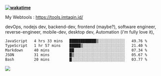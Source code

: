 **[![wakatime](https://wakatime.com/badge/user/87646243-158a-4241-a3cb-668e1fa2dbb8.svg)](https://wakatime.com/@87646243-158a-4241-a3cb-668e1fa2dbb8?style=plastic)**


My Webtools : https://tools.imtaqin.id/


devOps, nodejs dev, backend-dev, frontend (maybe?), software engineer, reverse-engineer, mobile-dev, desktop dev, Automation (i'm fully love it), 

<!--START_SECTION:waka-->

```txt
JavaScript   4 hrs 33 mins   ████████████▒░░░░░░░░░░░░   49.76 %
TypeScript   1 hr 57 mins    █████▒░░░░░░░░░░░░░░░░░░░   21.40 %
Markdown     40 mins         ██░░░░░░░░░░░░░░░░░░░░░░░   07.34 %
JSON         31 mins         █▒░░░░░░░░░░░░░░░░░░░░░░░   05.67 %
Bash         20 mins         █░░░░░░░░░░░░░░░░░░░░░░░░   03.77 %
```

<!--END_SECTION:waka-->

<img src="https://github-readme-activity-graph-fjqz177.vercel.app/graph?username=fdciabdul&theme=github-dark"/>
